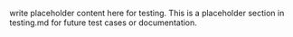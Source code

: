 write placeholder content here for testing. This is a placeholder section in testing.md for future test cases or documentation.
